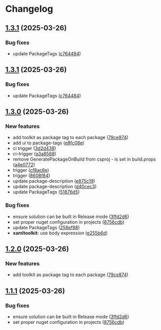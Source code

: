 # Changelog

## [1.3.1](https://github.com/atc-net/atc-xaml-toolkit/compare/Atc.XamlToolkit@v1.3.0...Atc.XamlToolkit@v1.3.1) (2025-03-26)


### Bug fixes

* update PackageTags ([c764484](https://github.com/atc-net/atc-xaml-toolkit/commit/c764484424a26c28390e5b1cd0276a3cbe904e1b))

## [1.3.1](https://github.com/atc-net/atc-xaml-toolkit/compare/Atc.XamlToolkit@v1.3.0...Atc.XamlToolkit@v1.3.1) (2025-03-26)


### Bug fixes

* update PackageTags ([c764484](https://github.com/atc-net/atc-xaml-toolkit/commit/c764484424a26c28390e5b1cd0276a3cbe904e1b))

## [1.3.0](https://github.com/atc-net/atc-xaml-toolkit/compare/Atc.XamlToolkit@v1.2.0...Atc.XamlToolkit@v1.3.0) (2025-03-26)


### New features

* add toolkit as package tag to each package ([79ce874](https://github.com/atc-net/atc-xaml-toolkit/commit/79ce87429e72239099555256823dcd3a6730cb3e))
* add ui to package-tags ([e8fc08e](https://github.com/atc-net/atc-xaml-toolkit/commit/e8fc08e65d46da623421e47e77f05bf882a1a08c))
* ci trigger ([3d2d438](https://github.com/atc-net/atc-xaml-toolkit/commit/3d2d4388ad538fed0ab2fb6f5ad1cebe24d710aa))
* ci-trigger ([a3a8568](https://github.com/atc-net/atc-xaml-toolkit/commit/a3a8568faef2757877a12d59f41b34e62f99c56e))
* remove GeneratePackageOnBuild from csproj - is set in build.props ([a4e0772](https://github.com/atc-net/atc-xaml-toolkit/commit/a4e0772b0920a7f5eacff7e0d543e29b00ebc69b))
* trigger ([cf8ac6e](https://github.com/atc-net/atc-xaml-toolkit/commit/cf8ac6e28bbe361c9abd57b94ecfa75210ea2990))
* trigger ([8608f84](https://github.com/atc-net/atc-xaml-toolkit/commit/8608f8490369372eef020142a5594c3486e1cb31))
* update package-description ([e875c19](https://github.com/atc-net/atc-xaml-toolkit/commit/e875c19ed82b5edb846a50b1e36725226f600105))
* update package-description ([d40cec3](https://github.com/atc-net/atc-xaml-toolkit/commit/d40cec361d1cc2127800561e27edbeaf12d05a11))
* update PackageTags ([51876d5](https://github.com/atc-net/atc-xaml-toolkit/commit/51876d5caac3508cb1fea51efe2fb458843ad611))


### Bug fixes

* ensure solution can be built in Release mode ([3ffd2d6](https://github.com/atc-net/atc-xaml-toolkit/commit/3ffd2d6b34ba4eac91e86c90fcbe37f3c69bde1b))
* set proper nuget configuration in projects ([8756cdb](https://github.com/atc-net/atc-xaml-toolkit/commit/8756cdbd7768b92735a856df4e7e24c471c34c19))
* update PackageTags ([258ef88](https://github.com/atc-net/atc-xaml-toolkit/commit/258ef8830ae333ece373f82e5a8de0fbcf0785e4))
* **xamltoolkit:** use body expression ([e255b6d](https://github.com/atc-net/atc-xaml-toolkit/commit/e255b6dc76d629124bb20018bd3b4706f8201803))

## [1.2.0](https://github.com/atc-net/atc-xaml-toolkit/compare/Atc.XamlToolkit@v1.1.1...Atc.XamlToolkit@v1.2.0) (2025-03-26)


### New features

* add toolkit as package tag to each package ([79ce874](https://github.com/atc-net/atc-xaml-toolkit/commit/79ce87429e72239099555256823dcd3a6730cb3e))

## [1.1.1](https://github.com/atc-net/atc-xaml-toolkit/compare/Atc.XamlToolkit@v1.1.0...Atc.XamlToolkit@v1.1.1) (2025-03-26)


### Bug fixes

* ensure solution can be built in Release mode ([3ffd2d6](https://github.com/atc-net/atc-xaml-toolkit/commit/3ffd2d6b34ba4eac91e86c90fcbe37f3c69bde1b))
* set proper nuget configuration in projects ([8756cdb](https://github.com/atc-net/atc-xaml-toolkit/commit/8756cdbd7768b92735a856df4e7e24c471c34c19))
